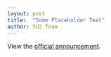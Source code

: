 ```yaml
---
layout: post
title:  "Some Placeholder Text"
author: SU2 Team
---
```


View the [official announcement](../../../../../emails/su2_email_devmeeting_2017.html).
